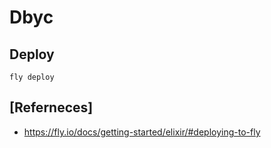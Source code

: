 # Dbyc

## Deploy

```shell
fly deploy
```

## [Referneces]

- https://fly.io/docs/getting-started/elixir/#deploying-to-fly
